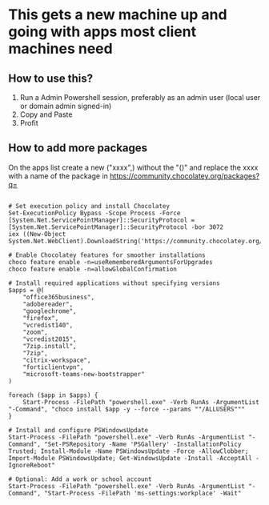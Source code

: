 # This gets a new machine up and going with apps most client machines need


## How to use this?
1. Run a Admin Powershell session, preferably as an admin user (local user or domain admin signed-in)
2. Copy and Paste
3. Profit

## How to add more packages
On the apps list create a new ("xxxx",) without the "()" and replace the xxxx with a name of the package in https://community.chocolatey.org/packages?q=

```

# Set execution policy and install Chocolatey
Set-ExecutionPolicy Bypass -Scope Process -Force
[System.Net.ServicePointManager]::SecurityProtocol = [System.Net.ServicePointManager]::SecurityProtocol -bor 3072
iex ((New-Object System.Net.WebClient).DownloadString('https://community.chocolatey.org/install.ps1'))

# Enable Chocolatey features for smoother installations
choco feature enable -n=useRememberedArgumentsForUpgrades
choco feature enable -n=allowGlobalConfirmation

# Install required applications without specifying versions
$apps = @(
    "office365business",
    "adobereader",
    "googlechrome",
    "firefox",
    "vcredist140",
    "zoom",
    "vcredist2015",
    "7zip.install",
    "7zip",
    "citrix-workspace",
    "forticlientvpn",
    "microsoft-teams-new-bootstrapper"
)

foreach ($app in $apps) {
    Start-Process -FilePath "powershell.exe" -Verb RunAs -ArgumentList "-Command", "choco install $app -y --force --params ""/ALLUSERS"""
}

# Install and configure PSWindowsUpdate
Start-Process -FilePath "powershell.exe" -Verb RunAs -ArgumentList "-Command", "Set-PSRepository -Name 'PSGallery' -InstallationPolicy Trusted; Install-Module -Name PSWindowsUpdate -Force -AllowClobber; Import-Module PSWindowsUpdate; Get-WindowsUpdate -Install -AcceptAll -IgnoreReboot"

# Optional: Add a work or school account
Start-Process -FilePath "powershell.exe" -Verb RunAs -ArgumentList "-Command", "Start-Process -FilePath 'ms-settings:workplace' -Wait"

```
